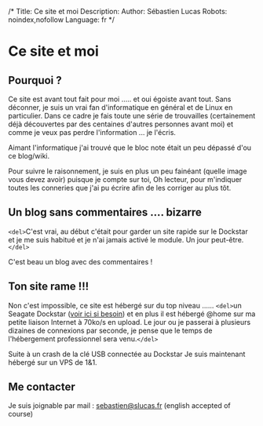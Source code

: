 /*
Title: Ce site et moi
Description: 
Author: Sébastien Lucas
Robots: noindex,nofollow
Language: fr
*/
# Ce site et moi

## Pourquoi ?
Ce site est avant tout fait pour moi ..... et oui égoiste avant tout. Sans déconner, je suis un vrai fan d'informatique en général et de Linux en particulier. Dans ce cadre je fais toute une série de trouvailles (certainement déjà découvertes par des centaines d'autres personnes avant moi) et comme je veux pas perdre l'information ... je l'écris.

Aimant l'informatique j'ai trouvé que le bloc note était un peu dépassé d'ou ce blog/wiki.

Pour suivre le raisonnement, je suis en plus un peu fainéant (quelle image vous devez avoir) puisque je compte sur toi, Oh lecteur, pour m'indiquer toutes les conneries que j'ai pu écrire afin de les corriger au plus tôt.
## Un blog sans commentaires .... bizarre

`<del>`C'est vrai, au début c'était pour garder un site rapide sur le Dockstar et je me suis habitué et je n'ai jamais activé le module. Un jour peut-être.`</del>`

C'est beau un blog avec des commentaires !
## Ton site rame !!!

Non c'est impossible, ce site est hébergé sur du top niveau ...... `<del>`un Seagate Dockstar ([voir ici si besoin](/blog/dockstar-install-squeeze)) et en plus il est hébergé @home sur ma petite liaison Internet à 70ko/s en upload. Le jour ou je passerai à plusieurs dizaines de connexions par seconde, je pense que le temps de l'hébergement professionnel sera venu.`</del>`

Suite à un crash de la clé USB connectée au Dockstar Je suis maintenant hébergé sur un VPS de 1&1.
## Me contacter

Je suis joignable par mail : [sebastien@slucas.fr](/sebastien@slucas.fr) (english accepted of course)
